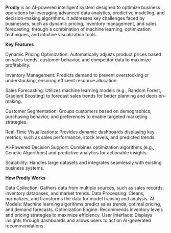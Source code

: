 **Prodly** is an AI-powered intelligent system designed to optimize business operations by leveraging advanced data analytics, predictive modeling, and decision-making algorithms. It addresses key challenges faced by businesses, such as dynamic pricing, inventory management, and sales forecasting, through a combination of machine learning, optimization techniques, and intuitive visualization tools.

**Key Features**

Dynamic Pricing Optimization: 
Automatically adjusts product prices based on sales trends, customer behavior, and competitor data to maximize profitability.

Inventory Management: 
Predicts demand to prevent overstocking or understocking, ensuring efficient resource allocation.

Sales Forecasting: 
Utilizes machine learning models (e.g., Random Forest, Gradient Boosting) to forecast sales trends for better planning and decision-making.

Customer Segmentation: 
Groups customers based on demographics, purchasing behavior, and preferences to enable targeted marketing strategies.

Real-Time Visualizations: 
Provides dynamic dashboards displaying key metrics, such as sales performance, stock levels, and predicted trends.

AI-Powered Decision Support: 
Combines optimization algorithms (e.g., Genetic Algorithms) and predictive analytics for actionable insights.

Scalability: 
Handles large datasets and integrates seamlessly with existing business systems.

**How Prodly Works**

Data Collection: Gathers data from multiple sources, such as sales records, inventory databases, and market trends.
Data Processing: Cleans, normalizes, and transforms the data for model training and analysis.
AI Models: Machine learning algorithms predict sales trends, optimal pricing, and demand forecasts.
Optimization Engine: Recommends inventory levels and pricing strategies to maximize efficiency.
User Interface: Displays insights through dashboards and allows users to act on AI-generated recommendations.
